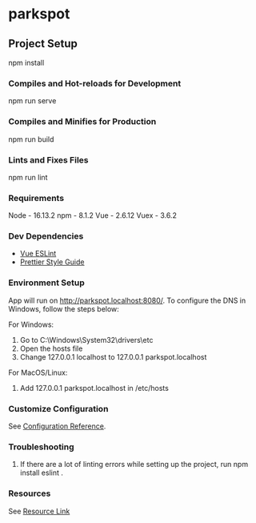 # parkspot 
 
## Project Setup
npm install
### Compiles and Hot-reloads for Development
npm run serve
### Compiles and Minifies for Production
npm run build
### Lints and Fixes Files
npm run lint
### Requirements
Node - 16.13.2
npm - 8.1.2
Vue - 2.6.12
Vuex - 3.6.2
### Dev Dependencies 
- [Vue ESLint](https://eslint.vuejs.org/user-guide/#installation) 
- [Prettier Style Guide](https://willyadrianp.medium.com/vs-code-setup-for-vue-js-with-eslint-airbnb-config-and-prettier-1ddc3fa14eb9) 
 
### Environment Setup 
 
App will run on http://parkspot.localhost:8080/. To configure the DNS in Windows, follow the steps below: 
 
For Windows: 
1. Go to  C:\Windows\System32\drivers\etc  
2. Open the  hosts  file 
3. Change  127.0.0.1   localhost  to  127.0.0.1    parkspot.localhost  
 
For MacOS/Linux: 
1. Add  127.0.0.1       parkspot.localhost  in  /etc/hosts  
 
### Customize Configuration 
See [Configuration Reference](https://cli.vuejs.org/config/). 
 
### Troubleshooting 
1. If there are a lot of linting errors while setting up the project, run  npm install eslint . 
 
### Resources 
See [Resource Link](https://github.com/vuejs/awesome-vue)